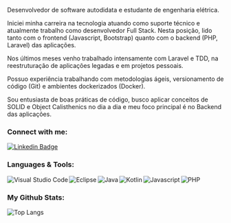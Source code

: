 Desenvolvedor de software autodidata e estudante de engenharia elétrica.

Iniciei minha carreira na tecnologia atuando como suporte técnico e atualmente trabalho como desenvolvedor Full Stack. Nesta posição, lido tanto com o frontend (Javascript, Bootstrap) quanto com o backend (PHP, Laravel) das aplicações.

Nos últimos meses venho trabalhado intensamente com Laravel e TDD, na reestruturação de aplicações legadas e em projetos pessoais.

Possuo experiência trabalhando com metodologias ágeis, versionamento de código (Git) e ambientes dockerizados (Docker).

Sou entusiasta de boas práticas de código, busco aplicar conceitos de SOLID e Object Calisthenics no dia a dia e meu foco principal é no Backend das aplicações.

 ### Connect with me:

[![Linkedin Badge](https://img.shields.io/badge/-LinkedIn-blue?style=flat-square&logo=Linkedin&logoColor=white&link=https://www.linkedin.com/in/joao-pedro-oliveira-rocha/)](https://www.linkedin.com/in/joao-pedro-oliveira-rocha/)

### Languages & Tools:

<img align="left" alt="Visual Studio Code" src="https://img.shields.io/badge/Visual_Studio-5C2D91?style=for-the-badge&logo=visual%20studio&logoColor=white">
<img align="left" alt="Eclipse" src="https://img.shields.io/badge/Eclipse-2C2255?style=for-the-badge&logo=eclipse&logoColor=white">
<img align="left" alt="Java" src="https://img.shields.io/badge/Java-ED8B00?style=for-the-badge&logo=java&logoColor=white">
<img align="left" alt="Kotlin" src="https://img.shields.io/badge/Kotlin-0095D5?&style=for-the-badge&logo=kotlin&logoColor=white">
<img align="left" alt="Javascript" src="https://img.shields.io/badge/JavaScript-323330?style=for-the-badge&logo=javascript&logoColor=F7DF1E">
<img align="left" alt="PHP" src="https://img.shields.io/badge/PHP-777BB4?style=for-the-badge&logo=php&logoColor=white">
<br>

### My Github Stats:

![Top Langs](https://github-readme-stats.vercel.app/api/top-langs/?username=jpoliveira08&theme=tokyonight)
